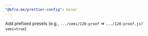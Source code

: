 ```yaml
---
"@bfra.me/prettier-config": minor
---
```


Add prefixed presets (e.g., `.../semi/120-proof` => `.../120-proof.js?semi=true`)
  